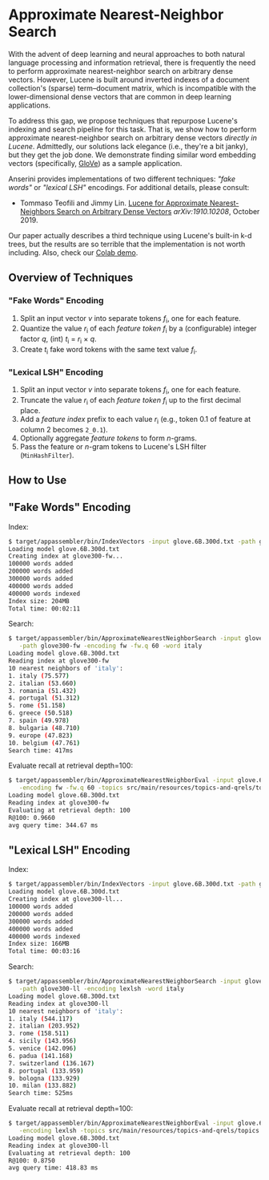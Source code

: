 # Approximate Nearest-Neighbor Search

With the advent of deep learning and neural approaches to both natural language processing and information retrieval, there is frequently the need to perform approximate nearest-neighbor search on arbitrary dense vectors.
However, Lucene is built around inverted indexes of a document collection's (sparse) term–document matrix, which is incompatible with the lower-dimensional dense vectors that are common in deep learning applications.

To address this gap, we propose techniques that repurpose Lucene's indexing and search pipeline for this task.
That is, we show how to perform approximate nearest-neighbor search on arbitrary dense vectors _directly in Lucene_.
Admittedly, our solutions lack elegance (i.e., they're a bit janky), but they get the job done.
We demonstrate finding similar word embedding vectors (specifically, [GloVe](https://nlp.stanford.edu/projects/glove/)) as a sample application.

Anserini provides implementations of two different techniques: _"fake words"_ or _"lexical LSH"_ encodings.
For additional details, please consult:

+ Tommaso Teofili and Jimmy Lin. [Lucene for Approximate Nearest-Neighbors Search on Arbitrary Dense Vectors](https://arxiv.org/abs/1910.10208) _arXiv:1910.10208_, October 2019.

Our paper actually describes a third technique using Lucene's built-in k-d trees, but the results are so terrible that the implementation is not worth including.
Also, check our [Colab demo](https://colab.research.google.com/drive/1PBrAlthWslK4DBeyMC_GA84vYo00OiYn).

## Overview of Techniques

### "Fake Words" Encoding

1. Split an input vector _v_ into separate tokens _f_<sub>i</sub>, one for each feature.
2. Quantize the value _r_<sub>i</sub> of each _feature token_ _f_<sub>i</sub> by a (configurable) integer factor _q_, (int) _t_<sub>i</sub> = _r_<sub>i</sub> × _q_.
3. Create _t_<sub>i</sub> fake word tokens with the same text value _f_<sub>i</sub>.
 
### "Lexical LSH" Encoding

1. Split an input vector _v_ into separate tokens _f_<sub>i</sub>, one for each feature.
2. Truncate the value _r_<sub>i</sub> of each _feature token_ _f_<sub>i</sub> up to the first decimal place.
3. Add a _feature index_ prefix to each value _r_<sub>i</sub> (e.g., token 0.1 of feature at column 2 becomes `2_0.1`).
4. Optionally aggregate _feature tokens_ to form _n_-grams.
5. Pass the feature or _n_-gram tokens to Lucene's LSH filter (`MinHashFilter`).

## How to Use

## "Fake Words" Encoding

Index:

```bash
$ target/appassembler/bin/IndexVectors -input glove.6B.300d.txt -path glove300-fw -encoding fw -fw.q 60
Loading model glove.6B.300d.txt
Creating index at glove300-fw...
100000 words added
200000 words added
300000 words added
400000 words added
400000 words indexed
Index size: 204MB
Total time: 00:02:11
```

Search:

```bash
$ target/appassembler/bin/ApproximateNearestNeighborSearch -input glove.6B.300d.txt \
   -path glove300-fw -encoding fw -fw.q 60 -word italy
Loading model glove.6B.300d.txt
Reading index at glove300-fw
10 nearest neighbors of 'italy':
1. italy (75.577)
2. italian (53.660)
3. romania (51.432)
4. portugal (51.312)
5. rome (51.158)
6. greece (50.518)
7. spain (49.978)
8. bulgaria (48.710)
9. europe (47.823)
10. belgium (47.761)
Search time: 417ms
```

Evaluate recall at retrieval depth=100:

```bash
$ target/appassembler/bin/ApproximateNearestNeighborEval -input glove.6B.300d.txt -path glove300-fw/ \
   -encoding fw -fw.q 60 -topics src/main/resources/topics-and-qrels/topics.robust04.txt -samples 100 -depth 100
Loading model glove.6B.300d.txt
Reading index at glove300-fw
Evaluating at retrieval depth: 100
R@100: 0.9660
avg query time: 344.67 ms
```

## "Lexical LSH" Encoding

Index:

```bash
$ target/appassembler/bin/IndexVectors -input glove.6B.300d.txt -path glove300-ll -encoding lexlsh
Loading model glove.6B.300d.txt
Creating index at glove300-ll...
100000 words added
200000 words added
300000 words added
400000 words added
400000 words indexed
Index size: 166MB
Total time: 00:03:16
```

Search:

```bash
$ target/appassembler/bin/ApproximateNearestNeighborSearch -input glove.6B.300d.txt \
   -path glove300-ll -encoding lexlsh -word italy
Loading model glove.6B.300d.txt
Reading index at glove300-ll
10 nearest neighbors of 'italy':
1. italy (544.117)
2. italian (203.952)
3. rome (158.511)
4. sicily (143.956)
5. venice (142.096)
6. padua (141.168)
7. switzerland (136.167)
8. portugal (133.959)
9. bologna (133.929)
10. milan (133.882)
Search time: 525ms
```

Evaluate recall at retrieval depth=100:

```bash
$ target/appassembler/bin/ApproximateNearestNeighborEval -input glove.6B.300d.txt -path glove300-ll/ \
   -encoding lexlsh -topics src/main/resources/topics-and-qrels/topics.robust04.txt -samples 100 -depth 100
Loading model glove.6B.300d.txt
Reading index at glove300-ll
Evaluating at retrieval depth: 100
R@100: 0.8750
avg query time: 418.83 ms
```
